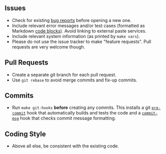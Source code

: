 Issues
------

* Check for existing [bug reports] before opening a new one.
* Include relevant error messages and/or test cases (formatted as
  Markdown [code blocks]). Avoid linking to external paste services.
* Include relevant system information (as printed by `make vars`).
* Please do not use the issue tracker to make "feature requests".
  Pull requests are very welcome though.

Pull Requests
-------------

* Create a separate git branch for each pull request.
* Use `git rebase` to avoid merge commits and fix-up commits.

Commits
-------

* Run `make git-hooks` **before** creating any commits. This installs
  a git [`pre-commit`] hook that automatically builds and tests the code
  and a [`commit-msg`] hook that checks commit message formatting.

Coding Style
------------

* Above all else, be consistent with the existing code.


[bug reports]: https://github.com/craigbarnes/dte/issues
[code blocks]: https://help.github.com/articles/creating-and-highlighting-code-blocks/#fenced-code-blocks
[`pre-commit`]: https://github.com/craigbarnes/dte/blob/master/tools/git-hooks/pre-commit
[`commit-msg`]: https://github.com/craigbarnes/dte/blob/master/tools/git-hooks/commit-msg
